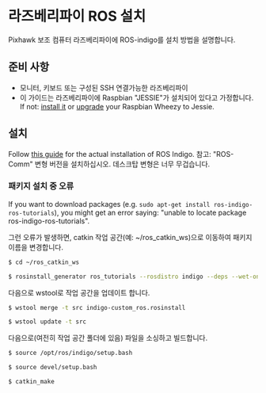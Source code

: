 # 라즈베리파이 ROS 설치

Pixhawk 보조 컴퓨터 라즈베리파이에 ROS-indigo를 설치 방법을 설명합니다.

## 준비 사항

- 모니터, 키보드 또는 구성된 SSH 연결가능한 라즈베리파이
- 이 가이드는 라즈베리파이에 Raspbian "JESSIE"가 설치되어 있다고 가정합니다. If not: [install it](https://www.raspberrypi.org/downloads/raspbian/) or [upgrade](http://raspberrypi.stackexchange.com/questions/27858/upgrade-to-raspbian-jessie) your Raspbian Wheezy to Jessie.

## 설치

Follow [this guide](http://wiki.ros.org/ROSberryPi/Installing%20ROS%20Indigo%20on%20Raspberry%20Pi) for the actual installation of ROS Indigo. 참고: "ROS-Comm" 변형 버전을 설치하십시오. 데스크탑 변형은 너무 무겁습니다.

### 패키지 설치 중 오류

If you want to download packages (e.g. `sudo apt-get install ros-indigo-ros-tutorials`), you might get an error saying: "unable to locate package ros-indigo-ros-tutorials".

그런 오류가 발생하면, catkin 작업 공간(예: ~/ros_catkin_ws)으로 이동하여 패키지 이름을 변경합니다.

```sh
$ cd ~/ros_catkin_ws

$ rosinstall_generator ros_tutorials --rosdistro indigo --deps --wet-only --exclude roslisp --tar > indigo-custom_ros.rosinstall
```

다음으로 wstool로 작업 공간을 업데이트 합니다.

```sh
$ wstool merge -t src indigo-custom_ros.rosinstall

$ wstool update -t src
```

다음으로(여전히 작업 공간 폴더에 있음) 파일을 소싱하고 빌드합니다.

```sh
$ source /opt/ros/indigo/setup.bash

$ source devel/setup.bash

$ catkin_make
```
